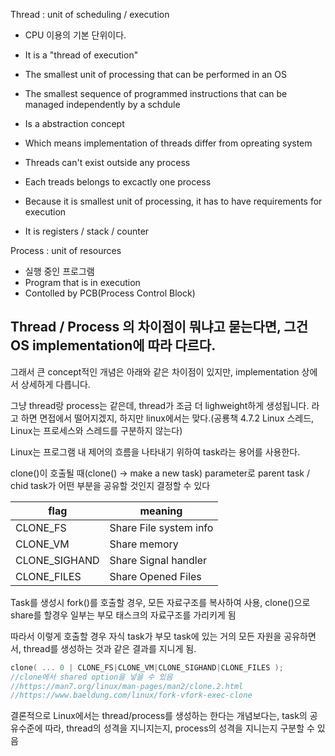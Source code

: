 


Thread : unit of scheduling / execution

- CPU 이용의 기본 단위이다.
- It is a "thread of execution"
- The smallest unit of processing that can be performed in an OS
- The smallest sequence of programmed instructions that can be managed independently by a schdule
- Is a abstraction concept 
- Which means implementation of threads differ from opreating system


- Threads can't exist outside any process
- Each treads belongs to excactly one process 
- Because it is smallest unit of processing, it has to have requirements for execution
- It is registers / stack / counter 



Process : unit of resources

- 실행 중인 프로그램 
- Program that is in execution
- Contolled by PCB(Process Control Block)




## Thread / Process 의 차이점이 뭐냐고 묻는다면, 그건 OS implementation에 따라 다르다.

그래서 큰 concept적인 개념은 아래와 같은 차이점이 있지만, implementation 상에서 상세하게 다릅니다. 

그냥 thread랑 process는 같은데, thread가 조금 더 lighweight하게 생성됩니다. 라고 하면 면접에서 떨어지겠지, 하지만 linux에서는 맞다.(공룡책 4.7.2 Linux 스레드, Linux는 프로세스와 스레드를 구분하지 않는다)

Linux는 프로그램 내 제어의 흐름을 나타내기 위하여 task라는 용어를 사용한다. 

clone()이 호출될 때(clone() -> make a new task) parameter로 parent task / chid task가 어떤 부분을 공유할 것인지 결정할 수 있다

| flag | meaning
|-|- 
CLONE_FS | Share File system info
CLONE_VM | Share memory 
CLONE_SIGHAND | Share Signal handler
CLONE_FILES | Share Opened Files

Task를 생성시 fork()를 호출할 경우, 모든 자료구조를 복사하여 사용, clone()으로 share를 할경우 일부는 부모 태스크의 자료구조를 가리키게 됨

따라서 이렇게 호출할 경우 자식 task가 부모 task에 있는 거의 모든 자원을 공유하면서, thread를 생성하는 것과 같은 결과를 지니게 됨.

```cpp
clone( ... 0 | CLONE_FS|CLONE_VM|CLONE_SIGHAND|CLONE_FILES );
//clone에서 shared option을 넣을 수 있음 
//https://man7.org/linux/man-pages/man2/clone.2.html
//https://www.baeldung.com/linux/fork-vfork-exec-clone
```

결론적으로 Linux에서는 thread/process를 생성하는 한다는 개념보다는, task의 공유수준에 따라, thread의 성격을 지니지는지, process의 성격을 지니는지 구분할 수 있음 


